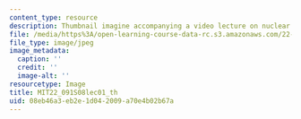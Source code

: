 ```yaml
---
content_type: resource
description: Thumbnail imagine accompanying a video lecture on nuclear reactor safety.
file: /media/https%3A/open-learning-course-data-rc.s3.amazonaws.com/22-091-nuclear-reactor-safety-spring-2008/08eb46a3eb2e1d042009a70e4b02b67a_MIT22_091S08lec01_th.jpg
file_type: image/jpeg
image_metadata:
  caption: ''
  credit: ''
  image-alt: ''
resourcetype: Image
title: MIT22_091S08lec01_th
uid: 08eb46a3-eb2e-1d04-2009-a70e4b02b67a
---
```

